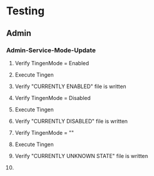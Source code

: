 # Testing

## Admin

### Admin-Service-Mode-Update

1. Verify TingenMode = Enabled
2. Execute Tingen
3. Verify "CURRENTLY ENABLED" file is written

4. Verify TingenMode = Disabled
5. Execute Tingen
6. Verify "CURRENTLY DISABLED" file is written

7. Verify TingenMode = ""
8. Execute Tingen
9. Verify "CURRENTLY UNKNOWN STATE" file is written
10. 